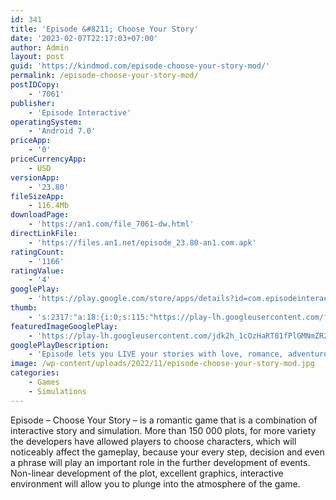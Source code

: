 ```yaml
---
id: 341
title: 'Episode &#8211; Choose Your Story'
date: '2023-02-07T22:17:03+07:00'
author: Admin
layout: post
guid: 'https://kindmod.com/episode-choose-your-story-mod/'
permalink: /episode-choose-your-story-mod/
postIDCopy:
    - '7061'
publisher:
    - 'Episode Interactive'
operatingSystem:
    - 'Android 7.0'
priceApp:
    - '0'
priceCurrencyApp:
    - USD
versionApp:
    - '23.80'
fileSizeApp:
    - 116.4Mb
downloadPage:
    - 'https://an1.com/file_7061-dw.html'
directLinkFile:
    - 'https://files.an1.net/episode_23.80-an1.com.apk'
ratingCount:
    - '1166'
ratingValue:
    - '4'
googlePlay:
    - 'https://play.google.com/store/apps/details?id=com.episodeinteractive.android.catalog'
thumb:
    - 's:2317:"a:18:{i:0;s:115:"https://play-lh.googleusercontent.com/fHET7a-_wyvJ5HMETle8Z4FEfi3jgX1l-2Kp2vY78HeiO6cXqAE1ryam3R0it8FiSvE=w526-h296";i:1;s:115:"https://play-lh.googleusercontent.com/_ctYs1YXkUH8fkbY-yxZf8xpJiNlTVxZP7Us0IN1Foy5P29n5Bs0s_l6JI6tiCJpWR0=w526-h296";i:2;s:116:"https://play-lh.googleusercontent.com/gZIEq_CoT0y5LwoZmu7TUnnrFASPfUzm5xekVpUtrLq2gw9udhSXp-svqkL_YYdWsD0O=w526-h296";i:3;s:114:"https://play-lh.googleusercontent.com/gqnoC6XnvWwRNeM_wHQg92jvgIHe5m-IBNgs2Kq63GVSjC6vwxIwoLp_5Zf2Mfpocw=w526-h296";i:4;s:116:"https://play-lh.googleusercontent.com/BE5BqrFXt4kLMm2JhyiuRpTkR75l04Lcef3jv1Twlr9oExgQZFeWkI3E6f8o0478-v2k=w526-h296";i:5;s:114:"https://play-lh.googleusercontent.com/zaiHkGdsoJkdaSLREnW9IB1oXFifmnwm_Zam6LEHAt583G1qEudMeipKaHwX6v2JPw=w526-h296";i:6;s:115:"https://play-lh.googleusercontent.com/2J6LHx74MLFPtlQSrbJGoD6wetD78GnBW0Al5LMEBQdLX8sfeQwM3aGnyVx8jcoymm8=w526-h296";i:7;s:115:"https://play-lh.googleusercontent.com/5mFi9qztC-dKr2P_oXguncnsDZx3YJ_CIIYzXXib9SAoYDDGIZsZ6DfoJgP5HX4kVz8=w526-h296";i:8;s:115:"https://play-lh.googleusercontent.com/wj-GPqHMsbRkIW8Rq3j0r9HnodB0mRVWtMvqPSAV3aErGaPdFdukp9jjujbU6irG4y8=w526-h296";i:9;s:115:"https://play-lh.googleusercontent.com/2ex3sjpe6CyakbKzW08TjBe2tcmJoQScEkjpCGeQ5zMbBSIIlWdrBISgVRIDpSOLqyQ=w526-h296";i:10;s:114:"https://play-lh.googleusercontent.com/wt9J5hw5ixg__PyPHgzcKRnj0HfYNMS1M-zue7A9S6OY7Ss4pbxyKFrMVHfmyLSA0Q=w526-h296";i:11;s:115:"https://play-lh.googleusercontent.com/feZLoxPH08eTweapc-FY_z5ZiJuXEc2vpzCn4oZloyJTMG--_CYeNms7FSIIpjNcipU=w526-h296";i:12;s:114:"https://play-lh.googleusercontent.com/vtLcL4ArGb2lsJR4KTPy1PWTKZh-0DhgR53XuyGaIPLzVEu1652OGjOwK3xbhisEKg=w526-h296";i:13;s:116:"https://play-lh.googleusercontent.com/dIA6ndnRxKC2QFjR11g0pdi-m5Qu_LHmDy6gME1AxuL1s6hb7wIsIQbvQc-wr_AJ0in-=w526-h296";i:14;s:115:"https://play-lh.googleusercontent.com/pXIWSAdV_Wuk0rYSCgl9eFB2NBtVxyGp1hdCZyxYZZRWac9A_z6LBnsTwKHxHylkTuI=w526-h296";i:15;s:115:"https://play-lh.googleusercontent.com/QGYGTcTmrmoVEnbPuvRNsVni7UPjOop-_dlfDBDbP4ZxyUfiIw1mT9V_-s1BpKsLjPk=w526-h296";i:16;s:115:"https://play-lh.googleusercontent.com/zxoOwI8xMWKeh3gw0-lzAOG7kXTKRabM87jqcF3SDsL5tY0mkQsYBDMSHI58_AQxPWU=w526-h296";i:17;s:114:"https://play-lh.googleusercontent.com/5-noIpIwrJdVKU1MOJ0HVszASCZGs34wKERABPHG_SIBY2U_MGaFU6d-JoPdJttd8w=w526-h296";}";'
featuredImageGooglePlay:
    - 'https://play-lh.googleusercontent.com/jdk2h_1cOzHaRT81fPlGMNmZR215bYta6RV2mzz1f7VzmBEI-1PswAO2ZDa_UsbTYQ'
googlePlayDescription:
    - 'Episode lets you LIVE your stories with love, romance, adventure, and drama. Wouldn’t it be amazing if YOU were a character in your favorite story? Episode lets you do just that with over 150,000 gripping stories, where you make choices that matter.With billions of reads and 150,000+ stories, Episode is an immense collection of interactive stories where YOU choose your destiny. Or become a creator and write your own!.Customize your avatar and design your outfit.'
image: /wp-content/uploads/2022/11/episode-choose-your-story-mod.jpg
categories:
    - Games
    - Simulations
---
```


Episode – Choose Your Story – is a romantic game that is a combination of interactive story and simulation. More than 150 000 plots, for more variety the developers have allowed players to choose characters, which will noticeably affect the gameplay, because your every step, decision and even a phrase will play an important role in the further development of events. Non-linear development of the plot, excellent graphics, interactive environment will allow you to plunge into the atmosphere of the game.